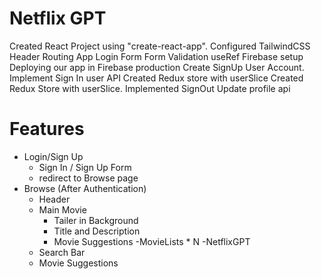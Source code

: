 # Netflix GPT
 Created React Project using "create-react-app".
 Configured TailwindCSS
 Header
 Routing App
 Login Form
 Form Validation
 useRef
 Firebase setup
 Deploying our app in Firebase production
 Create SignUp User Account.
Implement Sign In user API
Created Redux store with userSlice
Created Redux Store with userSlice.
Implemented SignOut
Update profile api
# Features
 - Login/Sign Up
    - Sign In / Sign Up Form
    - redirect to Browse page
 - Browse (After Authentication)
    - Header
    - Main Movie
        - Tailer in Background
        - Title and Description
        - Movie Suggestions
            -MovieLists * N
-NetflixGPT
    - Search Bar
    - Movie Suggestions